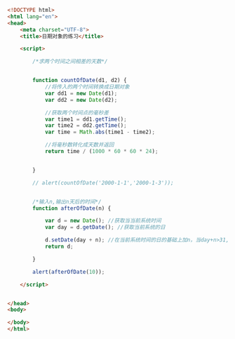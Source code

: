 
<BlogInfo id="258" title="51.日期对象的练习" author="白日梦想猿" pv=0 read_times=0 pre_cost_time="0分45秒" category="js学习" tag_list="['js学习']" create_time="2020.09.21 15:06:06" update_time="2020.09.21 15:18:30" />

```html
<!DOCTYPE html>
<html lang="en">
<head>
    <meta charset="UTF-8">
    <title>日期对象的练习</title>

    <script>

        /*求两个时间之间相差的天数*/


        function countOfDate(d1, d2) {
            //将传入的两个时间转换成日期对象
            var dd1 = new Date(d1);
            var dd2 = new Date(d2);

            //获取两个时间点的毫秒差
            var time1 = dd1.getTime();
            var time2 = dd2.getTime();
            var time = Math.abs(time1 - time2);

            //将毫秒数转化成天数并返回
            return time / (1000 * 60 * 60 * 24);


        }

        // alert(countOfDate('2000-1-1','2000-1-3'));


        /*输入n,输出n天后的时间*/
        function afterOfDate(n) {

            var d = new Date(); //获取当当前系统时间
            var day = d.getDate(); //获取当前系统的日

            d.setDate(day + n); //在当前系统时间的日的基础上加n，当day+n>31,会自动转化成月份
            return d;

        }

        alert(afterOfDate(10));

    </script>


</head>
<body>

</body>
</html>
```
